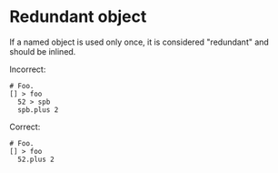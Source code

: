 # Redundant object

If a named object is used only once, it is considered "redundant" and should be
inlined.

Incorrect:

```eo
# Foo.
[] > foo
  52 > spb
  spb.plus 2
```

Correct:

```eo
# Foo.
[] > foo
  52.plus 2
```
